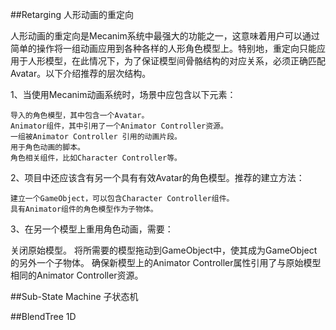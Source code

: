 ##Retarging 人形动画的重定向

人形动画的重定向是Mecanim系统中最强大的功能之一，这意味着用户可以通过简单的操作将一组动画应用到各种各样的人形角色模型上。特别地，重定向只能应用于人形模型，在此情况下，为了保证模型间骨骼结构的对应关系，必须正确匹配Avatar。以下介绍推荐的层次结构。

1、当使用Mecanim动画系统时，场景中应包含以下元素：

    导入的角色模型，其中包含一个Avatar。
    Animator组件，其中引用了一个Animator Controller资源。
    一组被Animator Controller 引用的动画片段。
    用于角色动画的脚本。
    角色相关组件，比如Character Controller等。

2、项目中还应该含有另一个具有有效Avatar的角色模型。推荐的建立方法：

    建立一个GameObject，可以包含Character Controller组件。
    具有Animator组件的角色模型作为子物体。

3、在另一个模型上重用角色动画，需要：

   关闭原始模型。
   将所需要的模型拖动到GameObject中，使其成为GameObject的另外一个子物体。
   确保新模型上的Animator Controller属性引用了与原始模型相同的Animator Controller资源。

##Sub-State Machine 子状态机

##BlendTree 1D